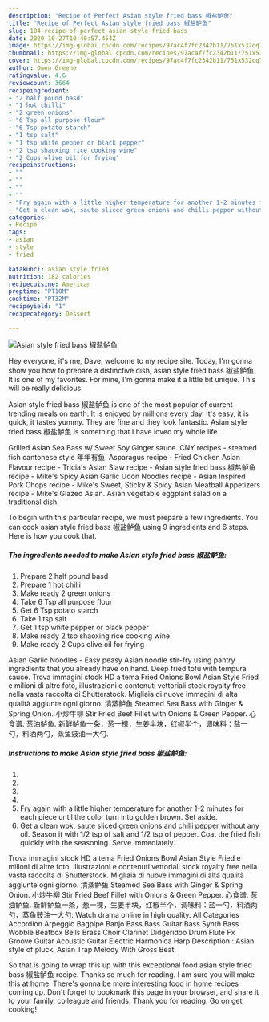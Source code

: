 ```yaml
---
description: "Recipe of Perfect Asian style fried bass 椒盐鲈鱼"
title: "Recipe of Perfect Asian style fried bass 椒盐鲈鱼"
slug: 104-recipe-of-perfect-asian-style-fried-bass
date: 2020-10-27T10:40:57.454Z
image: https://img-global.cpcdn.com/recipes/97ac4f7fc2342b11/751x532cq70/asian-style-fried-bass-椒盐鲈鱼-recipe-main-photo.jpg
thumbnail: https://img-global.cpcdn.com/recipes/97ac4f7fc2342b11/751x532cq70/asian-style-fried-bass-椒盐鲈鱼-recipe-main-photo.jpg
cover: https://img-global.cpcdn.com/recipes/97ac4f7fc2342b11/751x532cq70/asian-style-fried-bass-椒盐鲈鱼-recipe-main-photo.jpg
author: Owen Greene
ratingvalue: 4.6
reviewcount: 3664
recipeingredient:
- "2 half pound basd"
- "1 hot chilli"
- "2 green onions"
- "6 Tsp all purpose flour"
- "6 Tsp potato starch"
- "1 tsp salt"
- "1 tsp white pepper or black pepper"
- "2 tsp shaoxing rice cooking wine"
- "2 Cups olive oil for frying"
recipeinstructions:
- ""
- ""
- ""
- ""
- "Fry again with a little higher temperature for another 1-2 minutes for each piece until the color turn into golden brown. Set aside."
- "Get a clean wok, saute sliced green onions and chilli pepper without any oil. Season it with 1/2 tsp of salt and 1/2 tsp of pepper. Coat the fried fish quickly with the seasoning. Serve immediately."
categories:
- Recipe
tags:
- asian
- style
- fried

katakunci: asian style fried 
nutrition: 182 calories
recipecuisine: American
preptime: "PT10M"
cooktime: "PT32M"
recipeyield: "1"
recipecategory: Dessert

---
```



![Asian style fried bass 椒盐鲈鱼](https://img-global.cpcdn.com/recipes/97ac4f7fc2342b11/751x532cq70/asian-style-fried-bass-椒盐鲈鱼-recipe-main-photo.jpg)

Hey everyone, it's me, Dave, welcome to my recipe site. Today, I'm gonna show you how to prepare a distinctive dish, asian style fried bass 椒盐鲈鱼. It is one of my favorites. For mine, I'm gonna make it a little bit unique. This will be really delicious.

Asian style fried bass 椒盐鲈鱼 is one of the most popular of current trending meals on earth. It is enjoyed by millions every day. It's easy, it is quick, it tastes yummy. They are fine and they look fantastic. Asian style fried bass 椒盐鲈鱼 is something that I have loved my whole life.

Grilled Asian Sea Bass w/ Sweet Soy Ginger sauce. CNY recipes - steamed fish cantonese style 年年有鱼. Asparagus recipe - Fried Chicken Asian Flavour recipe - Tricia&#39;s Asian Slaw recipe - Asian style fried bass 椒盐鲈鱼 recipe - Mike&#39;s Spicy Asian Garlic Udon Noodles recipe - Asian Inspired Pork Chops recipe - Mike&#39;s Sweet, Sticky &amp; Spicy Asian Meatball Appetizers recipe - Mike&#39;s Glazed Asian. Asian vegetable eggplant salad on a traditional dish.


To begin with this particular recipe, we must prepare a few ingredients. You can cook asian style fried bass 椒盐鲈鱼 using 9 ingredients and 6 steps. Here is how you cook that.

<!--inarticleads1-->

##### The ingredients needed to make Asian style fried bass 椒盐鲈鱼:

1. Prepare 2 half pound basd
1. Prepare 1 hot chilli
1. Make ready 2 green onions
1. Take 6 Tsp all purpose flour
1. Get 6 Tsp potato starch
1. Take 1 tsp salt
1. Get 1 tsp white pepper or black pepper
1. Make ready 2 tsp shaoxing rice cooking wine
1. Make ready 2 Cups olive oil for frying


Asian Garlic Noodles - Easy peasy Asian noodle stir-fry using pantry ingredients that you already have on hand. Deep fried tofu with tempura sauce. Trova immagini stock HD a tema Fried Onions Bowl Asian Style Fried e milioni di altre foto, illustrazioni e contenuti vettoriali stock royalty free nella vasta raccolta di Shutterstock. Migliaia di nuove immagini di alta qualità aggiunte ogni giorno. 清蒸鲈鱼 Steamed Sea Bass with Ginger &amp; Spring Onion. 小炒牛柳 Stir Fried Beef Fillet with Onions &amp; Green Pepper. 心食谱. 葱油鲈鱼. 新鲜鲈鱼一条，葱一棵，生姜半块，红椒半个，调味料：盐一勺，料酒两勺，蒸鱼豉油一大勺. 

<!--inarticleads2-->

##### Instructions to make Asian style fried bass 椒盐鲈鱼:

1. 
1. 
1. 
1. 
1. Fry again with a little higher temperature for another 1-2 minutes for each piece until the color turn into golden brown. Set aside.
1. Get a clean wok, saute sliced green onions and chilli pepper without any oil. Season it with 1/2 tsp of salt and 1/2 tsp of pepper. Coat the fried fish quickly with the seasoning. Serve immediately.


Trova immagini stock HD a tema Fried Onions Bowl Asian Style Fried e milioni di altre foto, illustrazioni e contenuti vettoriali stock royalty free nella vasta raccolta di Shutterstock. Migliaia di nuove immagini di alta qualità aggiunte ogni giorno. 清蒸鲈鱼 Steamed Sea Bass with Ginger &amp; Spring Onion. 小炒牛柳 Stir Fried Beef Fillet with Onions &amp; Green Pepper. 心食谱. 葱油鲈鱼. 新鲜鲈鱼一条，葱一棵，生姜半块，红椒半个，调味料：盐一勺，料酒两勺，蒸鱼豉油一大勺. Watch drama online in high quality. All Categories Accordion Arpeggio Bagpipe Banjo Bass Bass Guitar Bass Synth Bass Wobble Beatbox Bells Brass Choir Clarinet Didgeridoo Drum Flute Fx Groove Guitar Acoustic Guitar Electric Harmonica Harp Description : Asian style of pluck. Asian Trap Melody With Gross Beat. 

So that is going to wrap this up with this exceptional food asian style fried bass 椒盐鲈鱼 recipe. Thanks so much for reading. I am sure you will make this at home. There's gonna be more interesting food in home recipes coming up. Don't forget to bookmark this page in your browser, and share it to your family, colleague and friends. Thank you for reading. Go on get cooking!
